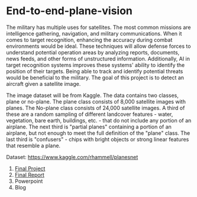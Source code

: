 # End-to-end-plane-vision

The military has multiple uses for satellites. The most common missions are intelligence gathering, navigation, and military communications. When it comes to target recognition, enhancing the accuracy during combat environments would be ideal. These techniques will allow defense forces to understand potential operation areas by analyzing reports, documents, news feeds, and other forms of unstructured information. Additionally, AI in target recognition systems improves these systems' ability to identify the position of their targets. Being able to track and identify potential threats would be beneficial to the military. The goal of this project is to detect an aircraft given a satellite image.
 
The image dataset will be from Kaggle. The data contains two classes, plane or no-plane. The plane class consists of 8,000 satellite images with planes. The No-plane class consists of 24,000 satellite images. A third of these are a random sampling of different landcover features - water, vegetation, bare earth, buildings, etc. - that do not include any portion of an airplane. The next third is "partial planes" containing a portion of an airplane, but not enough to meet the full definition of the "plane" class. The last third is "confusers" - chips with bright objects or strong linear features that resemble a plane.

Dataset: https://www.kaggle.com/rhammell/planesnet

1. [Final Project](https://github.com/terrenceturner/End-to-end-plane-vision/blob/master/Plane_Vision.ipynb)
2. [Final Report](https://github.com/terrenceturner/End-to-end-plane-vision/blob/master/Capstone%20Project%202%20Report.pdf)
3. Powerpoint
4. Blog
